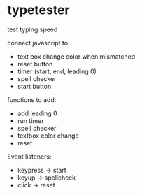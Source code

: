# typetester
test typing speed

connect javascript to:
-  text box change color when mismatched
-  reset button
-  timer (start, end, leading 0) 
-  spell checker
-  start button

functions to add:
- add leading 0
- run timer
- spell checker
- textbox color change
- reset

Event listeners:
- keypress -> start
- keyup -> spellcheck
- click -> reset

